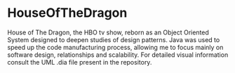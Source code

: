 # HouseOfTheDragon
House of The Dragon, the HBO tv show, reborn as an Object Oriented System designed to deepen studies of design patterns. Java was used to speed up the code manufacturing process, allowing me to focus mainly on software design, relationships and scalability. For detailed visual information consult the UML .dia file present in the repository.
